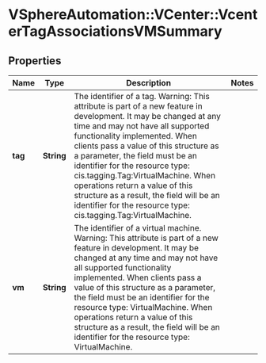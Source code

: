 # VSphereAutomation::VCenter::VcenterTagAssociationsVMSummary

## Properties
Name | Type | Description | Notes
------------ | ------------- | ------------- | -------------
**tag** | **String** | The identifier of a tag. Warning: This attribute is part of a new feature in development. It may be changed at any time and may not have all supported functionality implemented. When clients pass a value of this structure as a parameter, the field must be an identifier for the resource type: cis.tagging.Tag:VirtualMachine. When operations return a value of this structure as a result, the field will be an identifier for the resource type: cis.tagging.Tag:VirtualMachine. | 
**vm** | **String** | The identifier of a virtual machine. Warning: This attribute is part of a new feature in development. It may be changed at any time and may not have all supported functionality implemented. When clients pass a value of this structure as a parameter, the field must be an identifier for the resource type: VirtualMachine. When operations return a value of this structure as a result, the field will be an identifier for the resource type: VirtualMachine. | 


